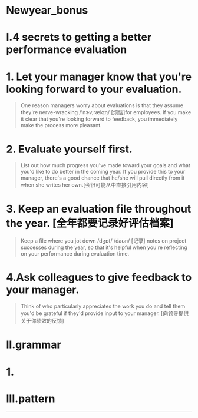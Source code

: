 # Newyear_bonus

# I.4 secrets to getting a better performance evaluation
# 1. Let your manager know that you're looking forward to your evaluation.
> One reason managers worry about evaluations is that they assume they're nerve-wracking /'nɝv,rækɪŋ/ [烦恼]for employees. If you make it clear that you're looking forward to feedback, you immediately make the process more pleasant.

# 2. Evaluate yourself first. 
> List out how much progress you've made toward your goals and what you'd like to do better in the coming year. If you provide this to your manager, there's a good chance that he/she will pull directly from it when she writes her own.[会很可能从中直接引用内容]

# 3. Keep an evaluation file throughout the year. [全年都要记录好评估档案]
> Keep a file where you jot down /dʒɒt/ /daʊn/ [记录] notes on project successes during the year, so that it's helpful when you're reflecting on your performance during evaluation time. 

# 4.Ask colleagues to give feedback to your manager. 
> Think of who particularly appreciates the work you do and tell them you'd be grateful if they'd provide input to your manager. [向领导提供关于你绩效的反馈]

# II.grammar
# 1.







# III.pattern 
***





